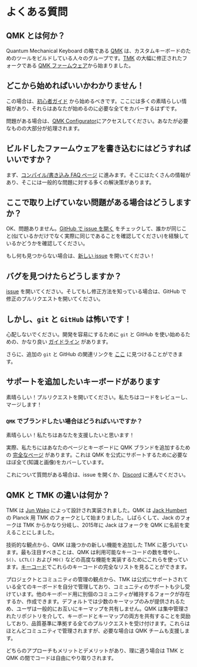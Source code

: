 # よくある質問

<!---
  original document: 0.13.17:docs/faq_general.md
  git diff 0.13.17 HEAD -- docs/faq_general.md | cat
-->

## QMK とは何か？

Quantum Mechanical Keyboard の略である [QMK](https://github.com/qmk) は、カスタムキーボードのためのツールをビルドしている人々のグループです。[TMK](https://github.com/tmk/tmk_keyboard) の大幅に修正されたフォークである [QMK ファームウェア](https://github.com/qmk/qmk_firmware)から始まりました。

## どこから始めればいいかわかりません！

この場合は、[初心者ガイド](newbs.md) から始めるべきです。ここには多くの素晴らしい情報があり、それらはあなたが始めるのに必要な全てをカバーするはずです。

問題がある場合は、[QMK Configurator](https://config.qmk.fm)にアクセスしてください。あなたが必要なものの大部分が処理されます。

## ビルドしたファームウェアを書き込むにはどうすればいいですか？

まず、[コンパイル/書き込み FAQ ページ](faq-build.md) に進みます。そこにはたくさんの情報があり、そこには一般的な問題に対する多くの解決策があります。

## ここで取り上げていない問題がある場合はどうしますか？

OK、問題ありません。[GitHub で issue を開く](https://github.com/qmk/qmk_firmware/issues) をチェックして、誰かが同じこと(似ているかだけでなく実際に同じであることを確認してください)を経験しているかどうかを確認してください。

もし何も見つからない場合は、[新しい issue](https://github.com/qmk/qmk_firmware/issues/new) を開いてください！

## バグを見つけたらどうしますか？

[issue](https://github.com/qmk/qmk_firmware/issues/new) を開いてください。そしてもし修正方法を知っている場合は、GitHub で修正のプルリクエストを開いてください。

## しかし、`git` と `GitHub` は怖いです！

心配しないでください。開発を容易にするために `git` と GitHub を使い始めるための、かなり良い [ガイドライン](newbs_git_best_practices.md) があります。

さらに、追加の `git` と GitHub の関連リンクを [ここ](newbs_learn_more_resources.md) に見つけることができます。

## サポートを追加したいキーボードがあります

素晴らしい！プルリクエストを開いてください。私たちはコードをレビューし、マージします！

### `QMK` でブランドしたい場合はどうればいいですか？

素晴らしい！私たちはあなたを支援したいと思います！

実際、私たちにはあなたのページとキーボードに QMK ブランドを追加するための [完全なページ](https://qmk.fm/powered/) があります。これは QMK を公式にサポートするために必要なほぼ全て(知識と画像)をカバーしています。

これについて質問がある場合は、issue を開くか、[Discord](https://discord.gg/Uq7gcHh) に進んでください。

## QMK と TMK の違いは何か？

TMK は [Jun Wako](https://github.com/tmk) によって設計され実装されました。QMK は [Jack Humbert](https://github.com/jackhumbert) の Planck 用 TMK のフォークとして始まりました。しばらくして、Jack のフォークは TMK からかなり分岐し、2015年に Jack はフォークを QMK に名前を変えることにしました。

技術的な観点から、QMK は幾つかの新しい機能を追加した TMK に基づいています。最も注目すべきことは、QMK は利用可能なキーコードの数を増やし、`S()`、`LCTL()` および `MO()` などの高度な機能を実装するためにこれらを使っています。[キーコード](keycodes.md)でこれらのキーコードの完全なリストを見ることができます。

プロジェクトとコミュニティの管理の観点から、TMK は公式にサポートされている全てのキーボードを自分で管理しており、コミュニティのサポートも少し受けています。他のキーボード用に別個のコミュニティが維持するフォークが存在するか、作成できます。デフォルトでは少数のキーマップのみが提供されるため、ユーザは一般的にお互いにキーマップを共有しません。QMK は集中管理されたリポジトリを介して、キーボードとキーマップの両方を共有することを奨励しており、品質基準に準拠する全てのプルリクエストを受け付けます。これらはほとんどコミュニティで管理されますが、必要な場合は QMK チームも支援します。

どちらのアプローチもメリットとデメリットがあり、理に適う場合は TMK と QMK の間でコードは自由にやり取りされます。
